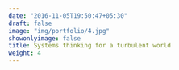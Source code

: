 ```yaml
---
date: "2016-11-05T19:50:47+05:30"
draft: false
image: "img/portfolio/4.jpg"
showonlyimage: false
title: Systems thinking for a turbulent world
weight: 4
---
```


